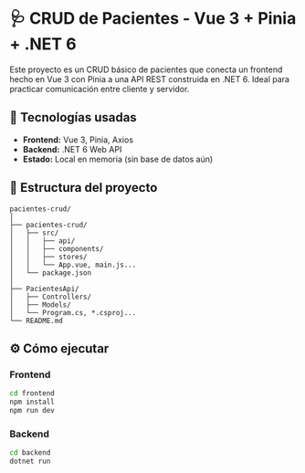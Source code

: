 # 🩺 CRUD de Pacientes - Vue 3 + Pinia + .NET 6

Este proyecto es un CRUD básico de pacientes que conecta un frontend hecho en Vue 3 con Pinia a una API REST construida en .NET 6. Ideal para practicar comunicación entre cliente y servidor.

## 🚀 Tecnologías usadas

- **Frontend:** Vue 3, Pinia, Axios
- **Backend:** .NET 6 Web API
- **Estado:** Local en memoria (sin base de datos aún)

## 📂 Estructura del proyecto

```plaintext
pacientes-crud/
│
├── pacientes-crud/
│   ├── src/
│   │   ├── api/
│   │   ├── components/
│   │   ├── stores/
│   │   └── App.vue, main.js...
│   └── package.json
│
├── PacientesApi/
│   ├── Controllers/
│   ├── Models/
│   └── Program.cs, *.csproj...
└── README.md
```

## ⚙️ Cómo ejecutar

### Frontend

```bash
cd frontend
npm install
npm run dev
```

### Backend

```bash
cd backend
dotnet run
```
